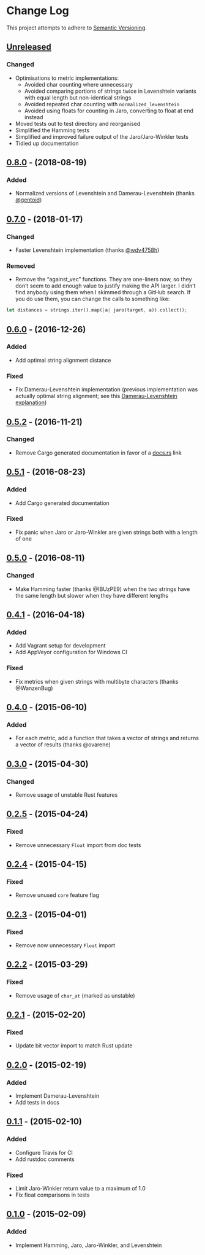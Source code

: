 # Change Log
This project attempts to adhere to [Semantic Versioning](http://semver.org).

## [Unreleased]
### Changed
- Optimisations to metric implementations:
   - Avoided char counting where unnecessary
   - Avoided comparing portions of strings twice in Levenshtein variants with
     equal length but non-identical strings
   - Avoided repeated char counting with `normalized_levenshtein`
   - Avoided using floats for counting in Jaro, converting to float at end instead
- Moved tests out to test directory and reorganised
- Simplified the Hamming tests
- Simplified and improved failure output of the Jaro/Jaro-Winkler tests
- Tidied up documentation

## [0.8.0] - (2018-08-19)
### Added
- Normalized versions of Levenshtein and Damerau-Levenshtein (thanks [@gentoid](https://github.com/gentoid))

## [0.7.0] - (2018-01-17)
### Changed
- Faster Levenshtein implementation (thanks [@wdv4758h](https://github.com/wdv4758h))

### Removed
- Remove the “against_vec” functions. They are one-liners now, so they don’t
  seem to add enough value to justify making the API larger. I didn’t find
  anybody using them when I skimmed through a GitHub search. If you do use them,
  you can change the calls to something like:
```rust
let distances = strings.iter().map(|a| jaro(target, a)).collect();
```

## [0.6.0] - (2016-12-26)
### Added
- Add optimal string alignment distance

### Fixed
- Fix Damerau-Levenshtein implementation (previous implementation was actually
  optimal string alignment; see this [Damerau-Levenshtein explanation])

## [0.5.2] - (2016-11-21)
### Changed
- Remove Cargo generated documentation in favor of a [docs.rs] link

## [0.5.1] - (2016-08-23)
### Added
- Add Cargo generated documentation

### Fixed
- Fix panic when Jaro or Jaro-Winkler are given strings both with a length of
  one

## [0.5.0] - (2016-08-11)
### Changed
- Make Hamming faster (thanks @IBUzPE9) when the two strings have the same
  length but slower when they have different lengths

## [0.4.1] - (2016-04-18)
### Added
- Add Vagrant setup for development
- Add AppVeyor configuration for Windows CI

### Fixed
- Fix metrics when given strings with multibyte characters (thanks @WanzenBug)

## [0.4.0] - (2015-06-10)
### Added
- For each metric, add a function that takes a vector of strings and returns a
vector of results (thanks @ovarene)

## [0.3.0] - (2015-04-30)
### Changed
- Remove usage of unstable Rust features

## [0.2.5] - (2015-04-24)
### Fixed
- Remove unnecessary `Float` import from doc tests

## [0.2.4] - (2015-04-15)
### Fixed
- Remove unused `core` feature flag

## [0.2.3] - (2015-04-01)
### Fixed
- Remove now unnecessary `Float` import

## [0.2.2] - (2015-03-29)
### Fixed
- Remove usage of `char_at` (marked as unstable)

## [0.2.1] - (2015-02-20)
### Fixed
- Update bit vector import to match Rust update

## [0.2.0] - (2015-02-19)
### Added
- Implement Damerau-Levenshtein
- Add tests in docs

## [0.1.1] - (2015-02-10)
### Added
- Configure Travis for CI
- Add rustdoc comments

### Fixed
- Limit Jaro-Winkler return value to a maximum of 1.0
- Fix float comparisons in tests

## [0.1.0] - (2015-02-09)
### Added
- Implement Hamming, Jaro, Jaro-Winkler, and Levenshtein

[Unreleased]: https://github.com/dguo/strsim-rs/compare/0.8.0...HEAD
[0.8.0]: https://github.com/dguo/strsim-rs/compare/0.7.0...0.8.0
[0.7.0]: https://github.com/dguo/strsim-rs/compare/0.6.0...0.7.0
[0.6.0]: https://github.com/dguo/strsim-rs/compare/0.5.2...0.6.0
[0.5.2]: https://github.com/dguo/strsim-rs/compare/0.5.1...0.5.2
[0.5.1]: https://github.com/dguo/strsim-rs/compare/0.5.0...0.5.1
[0.5.0]: https://github.com/dguo/strsim-rs/compare/0.4.1...0.5.0
[0.4.1]: https://github.com/dguo/strsim-rs/compare/0.4.0...0.4.1
[0.4.0]: https://github.com/dguo/strsim-rs/compare/0.3.0...0.4.0
[0.3.0]: https://github.com/dguo/strsim-rs/compare/0.2.5...0.3.0
[0.2.5]: https://github.com/dguo/strsim-rs/compare/0.2.4...0.2.5
[0.2.4]: https://github.com/dguo/strsim-rs/compare/0.2.3...0.2.4
[0.2.3]: https://github.com/dguo/strsim-rs/compare/0.2.2...0.2.3
[0.2.2]: https://github.com/dguo/strsim-rs/compare/0.2.1...0.2.2
[0.2.1]: https://github.com/dguo/strsim-rs/compare/0.2.0...0.2.1
[0.2.0]: https://github.com/dguo/strsim-rs/compare/0.1.1...0.2.0
[0.1.1]: https://github.com/dguo/strsim-rs/compare/0.1.0...0.1.1
[0.1.0]: https://github.com/dguo/strsim-rs/compare/fabad4...0.1.0
[docs.rs]: https://docs.rs/strsim/
[Damerau-Levenshtein explanation]:
http://scarcitycomputing.blogspot.com/2013/04/damerau-levenshtein-edit-distance.html
